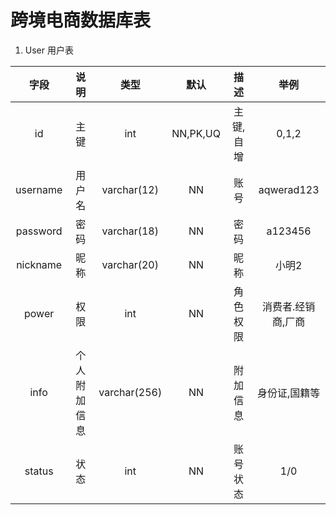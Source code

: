 # 跨境电商数据库表

1. User 用户表

|   字段   |     说明     |     类型     |   默认   |   描述    |        举例        |
| :------: | :----------: | :----------: | :------: | :-------: | :----------------: |
|    id    |     主键     |     int      | NN,PK,UQ | 主键,自增 |       0,1,2        |
| username |    用户名    | varchar(12)  |    NN    |   账号    |     aqwerad123     |
| password |     密码     | varchar(18)  |    NN    |   密码    |      a123456       |
| nickname |     昵称     | varchar(20)  |    NN    |   昵称    |       小明2        |
|  power   |     权限     |     int      |    NN    | 角色权限  | 消费者.经销商,厂商 |
|   info   | 个人附加信息 | varchar(256) |    NN    | 附加信息  |   身份证,国籍等    |
|  status  |     状态     |     int      |    NN    | 账号状态  |        1/0         |

